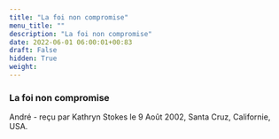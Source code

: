 ```yaml
---
title: "La foi non compromise"
menu_title: ""
description: "La foi non compromise"
date: 2022-06-01 06:00:01+00:83
draft: False
hidden: True
weight:
---
```

### La foi non compromise

André - reçu par Kathryn Stokes le 9 Août 2002, Santa Cruz, Californie, USA.
